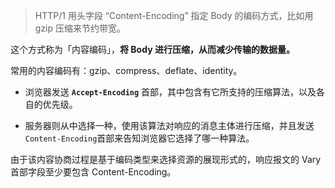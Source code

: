 

> HTTP/1 用头字段 “Content-Encoding” 指定 Body 的编码方式，比如用 gzip 压缩来节约带宽。

这个方式称为「内容编码」，**将 Body 进行压缩，从而减少传输的数据量。**

常用的内容编码有：gzip、compress、deflate、identity。



+ 浏览器发送 **`Accept-Encoding`** 首部，其中包含有它所支持的压缩算法，以及各自的优先级。

+ 服务器则从中选择一种，使用该算法对响应的消息主体进行压缩，并且发送 `Content-Encoding`首部来告知浏览器它选择了哪一种算法。

  

由于该内容协商过程是基于编码类型来选择资源的展现形式的，响应报文的 Vary 首部字段至少要包含 Content-Encoding。